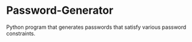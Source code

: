 # Password-Generator
Python program that generates passwords that satisfy various password constraints.
